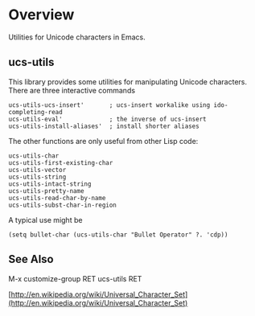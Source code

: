 Overview
=========
Utilities for Unicode characters in Emacs.

ucs-utils
---------
This library provides some utilities for manipulating Unicode
characters.  There are three interactive commands

	ucs-utils-ucs-insert'       ; ucs-insert workalike using ido-completing-read
	ucs-utils-eval'             ; the inverse of ucs-insert
	ucs-utils-install-aliases'  ; install shorter aliases

 The other functions are only useful from other Lisp code:

	ucs-utils-char
	ucs-utils-first-existing-char
	ucs-utils-vector
	ucs-utils-string
	ucs-utils-intact-string
	ucs-utils-pretty-name
	ucs-utils-read-char-by-name
	ucs-utils-subst-char-in-region


A typical use might be

	(setq bullet-char (ucs-utils-char "Bullet Operator" ?. 'cdp))

See Also
---------
M-x customize-group RET ucs-utils RET

[http://en.wikipedia.org/wiki/Universal_Character_Set](http://en.wikipedia.org/wiki/Universal_Character_Set)
